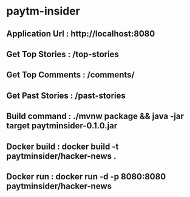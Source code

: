 # paytm-insider

## Application Url : http://localhost:8080

## Get Top Stories : /top-stories

## Get Top Comments : /comments/<story-id>

## Get Past Stories : /past-stories

## Build command : ./mvnw package && java -jar target paytminsider-0.1.0.jar

## Docker build : docker build -t paytminsider/hacker-news .

## Docker run : docker run -d -p 8080:8080 paytminsider/hacker-news
